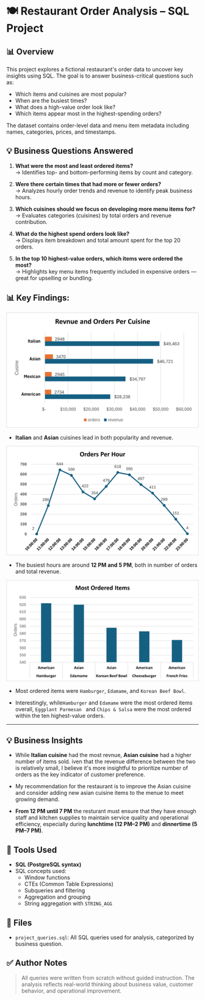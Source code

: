 # 🍽️ Restaurant Order Analysis – SQL Project

## 📊 Overview

This project explores a fictional restaurant's order data to uncover key insights using SQL. The goal is to answer business-critical questions such as:

- Which items and cuisines are most popular?
- When are the busiest times?
- What does a high-value order look like?
- Which items appear most in the highest-spending orders?

The dataset contains order-level data and menu item metadata including names, categories, prices, and timestamps.

## 💡 Business Questions Answered

1. **What were the most and least ordered items?**  
   → Identifies top- and bottom-performing items by count and category.

2. **Were there certain times that had more or fewer orders?**  
   → Analyzes hourly order trends and revenue to identify peak business hours.

3. **Which cuisines should we focus on developing more menu items for?**  
   → Evaluates categories (cuisines) by total orders and revenue contribution.

4. **What do the highest spend orders look like?**  
   → Displays item breakdown and total amount spent for the top 20 orders.

5. **In the top 10 highest-value orders, which items were ordered the most?**  
   → Highlights key menu items frequently included in expensive orders — great for upselling or bundling.

## 📊 Key Findings:

![Revenue per Cuisine](charts\Revnue_and_Orders_Per_Cuisine.png)

- **Italian** and **Asian** cuisines lead in both popularity and revenue.

![Orders Per Hour](charts\orders_per_hour.png)

- The busiest hours are around **12 PM and 5 PM**, both in number of orders and total revenue.

![Most Ordered Items](charts\most_ordered_items.png)

- Most ordered items were `Hamburger`, `Edamame`, and `Korean Beef Bowl`.

- Interestingly, while`Hamburger` and `Edamame` were the most ordered items overall, `Eggplant Parmesan ` and `Chips & Salsa` were the most ordered within the ten highest-value orders.

---

## 💡 Business Insights

- While **Italian cuisine** had the most revnue, **Asian cuisine** had a higher number of items sold. iven that the revenue difference between the two is relatively small, I believe it's more insightful to prioritize number of orders as the key indicator of customer preference.

- My recommendation for the restaurant is to improve the Asian cuisine and consider adding new asian cuisine items to the menue to meet growing demand.

- **From 12 PM until 7 PM** the resturant must ensure that they have enough staff and kitchen supplies to maintain service quality and operational efficiency, especially during **lunchtime (12 PM–2 PM)** and **dinnertime (5 PM–7 PM)**.

## 🧪 Tools Used

- **SQL (PostgreSQL syntax)**
- SQL concepts used:
  - Window functions
  - CTEs (Common Table Expressions)
  - Subqueries and filtering
  - Aggregation and grouping
  - String aggregation with `STRING_AGG`

## 📁 Files

- `project_queries.sql`: All SQL queries used for analysis, categorized by business question.

## ✅ Author Notes

> All queries were written from scratch without guided instruction. The analysis reflects real-world thinking about business value, customer behavior, and operational improvement.
